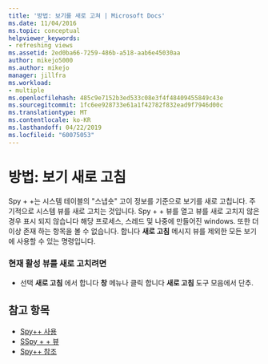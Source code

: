 ```yaml
---
title: '방법: 보기를 새로 고쳐 | Microsoft Docs'
ms.date: 11/04/2016
ms.topic: conceptual
helpviewer_keywords:
- refreshing views
ms.assetid: 2ed0ba66-7259-486b-a518-aab6e45030aa
author: mikejo5000
ms.author: mikejo
manager: jillfra
ms.workload:
- multiple
ms.openlocfilehash: 485c9e7152b3ed533c08e3f4f48409455849c43e
ms.sourcegitcommit: 1fc6ee928733e61a1f42782f832ead9f7946d00c
ms.translationtype: MT
ms.contentlocale: ko-KR
ms.lasthandoff: 04/22/2019
ms.locfileid: "60075053"
---
```

# <a name="how-to-refresh-the-view"></a>방법: 보기 새로 고침
Spy + +는 시스템 테이블의 "스냅숏" 고이 정보를 기준으로 보기를 새로 고칩니다. 주기적으로 시스템 뷰를 새로 고치는 것입니다. Spy + + 뷰를 열고 뷰를 새로 고치지 않은 경우 표시 되지 않습니다 해당 프로세스, 스레드 및 나중에 만들어진 windows. 또한 더 이상 존재 하는 항목을 볼 수 없습니다. 합니다 **새로 고침** 메시지 뷰를 제외한 모든 보기에 사용할 수 있는 명령입니다.

### <a name="to-refresh-the-currently-active-view"></a>현재 활성 뷰를 새로 고치려면

- 선택 **새로 고침** 에서 합니다 **창** 메뉴나 클릭 합니다 **새로 고침** 도구 모음에서 단추.

## <a name="see-also"></a>참고 항목
- [Spy++ 사용](../debugger/using-spy-increment.md)
- [SSpy + + 뷰](../debugger/spy-increment-views.md)
- [Spy++ 참조](../debugger/spy-increment-reference.md)